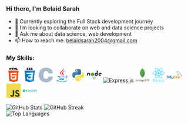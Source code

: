 ### Hi there, I'm Belaid Sarah
- 🚀 Currently exploring the Full Stack development journey
- 👯 I’m looking to collaborate on web and data science projects  
- 💬 Ask me about data science, web development 
- 📫 How to reach me: belaidsarah2004@gmail.com

<h3 align="left">My Skills:</h3>
<p align="left"> 
  <img src="https://raw.githubusercontent.com/devicons/devicon/master/icons/html5/html5-original-wordmark.svg" alt="HTML5" width="40" height="40"/>
  <img src="https://raw.githubusercontent.com/devicons/devicon/master/icons/css3/css3-original-wordmark.svg" alt="CSS3" width="40" height="40"/>
  <img src="https://raw.githubusercontent.com/devicons/devicon/master/icons/c/c-original.svg" alt="C" width="40" height="40"/>
  <img src="https://raw.githubusercontent.com/devicons/devicon/master/icons/java/java-original.svg" alt="Java" width="40" height="40"/>
  <img src="https://raw.githubusercontent.com/devicons/devicon/master/icons/python/python-original.svg" alt="Python" width="40" height="40"/>
  <img src="https://raw.githubusercontent.com/devicons/devicon/master/icons/nodejs/nodejs-original-wordmark.svg" alt="Node.js" width="40" height="40"/>
  <img src="https://www.vectorlogo.zone/logos/expressjs/expressjs-icon.svg" alt="Express.js" width="40" height="40"/>
  <img src="https://raw.githubusercontent.com/devicons/devicon/master/icons/mongodb/mongodb-original-wordmark.svg" alt="MongoDB" width="40" height="40"/>
  <img src="https://raw.githubusercontent.com/devicons/devicon/master/icons/react/react-original-wordmark.svg" alt="React" width="40" height="40"/>
  <img src="https://raw.githubusercontent.com/devicons/devicon/master/icons/mysql/mysql-original-wordmark.svg" alt="mysql" width="40" height="40"/>
  <img src="https://raw.githubusercontent.com/devicons/devicon/master/icons/javascript/javascript-original.svg" alt="JavaScript" width="40" height="40"/>
  <img src="https://raw.githubusercontent.com/devicons/devicon/master/icons/fastapi/fastapi-original-wordmark.svg" alt="FastAPI" width="40" height="40"/>
 
</p>

![GitHub Stats](https://github-readme-stats.vercel.app/api?username=belaid-sarah&theme=dark&hide_border=false&include_all_commits=true&count_private=true) 
![GitHub Streak](https://github-readme-streak-stats.herokuapp.com/?user=belaid-sarah&theme=dark&hide_border=false) <br>
![Top Languages](https://github-readme-stats.vercel.app/api/top-langs/?username=belaid-sarah&theme=dark&hide_border=false&include_all_commits=false&count_private=true&layout=compact)  


